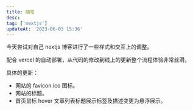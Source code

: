 ```yaml
---
title: 随笔
desc: 
tag: ['nextjs']
updateAt: '2023-06-03 15:36'
---
```


今天尝试对自己 nextjs 博客进行了一些样式和交互上的调整。

配合 vercel 的自动部署，从代码的修改到线上的更新整个流程体验非常丝滑。

具体的更新：
  - 网站的 favicon.ico 图标。
  - 网站的标题。
  - 首页鼠标 hover 文章列表标题展示标签及描述变更为悬浮展示。



